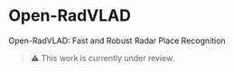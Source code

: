 # Open-RadVLAD

Open-RadVLAD: Fast and Robust Radar Place Recognition

> :warning: This work is currently under review.
